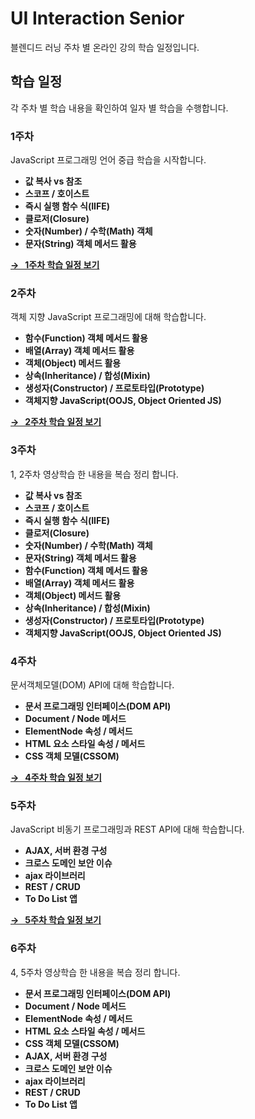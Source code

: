# UI Interaction Senior 

블렌디드 러닝 주차 별 온라인 강의 학습 일정입니다.

## 학습 일정

각 주차 별 학습 내용을 확인하여 일자 별 학습을 수행합니다.

### 1주차

JavaScript 프로그래밍 언어 중급 학습을 시작합니다.

- <b>값 복사 vs 참조</b>
- <b>스코프 / 호이스트</b>
- <b>즉시 실행 함수 식(IIFE)</b>
- <b>클로저(Closure)</b>
- <b>숫자(Number) / 수학(Math) 객체</b>
- <b>문자(String) 객체 메서드 활용</b>

**[→ &nbsp; 1주차 학습 일정 보기](./WEEK01.md)**

### 2주차

객체 지향 JavaScript 프로그래밍에 대해 학습합니다.

- <b>함수(Function) 객체 메서드 활용</b>
- <b>배열(Array) 객체 메서드 활용</b>
- <b>객체(Object) 메서드 활용</b>
- <b>상속(Inheritance) / 합성(Mixin)</b>
- <b>생성자(Constructor) / 프로토타입(Prototype)</b>
- <b>객체지향 JavaScript(OOJS, Object Oriented JS)</b>

**[→ &nbsp; 2주차 학습 일정 보기](./WEEK02.md)**

### 3주차

1, 2주차 영상학습 한 내용을 복습 정리 합니다.

- <b>값 복사 vs 참조</b>
- <b>스코프 / 호이스트</b>
- <b>즉시 실행 함수 식(IIFE)</b>
- <b>클로저(Closure)</b>
- <b>숫자(Number) / 수학(Math) 객체</b>
- <b>문자(String) 객체 메서드 활용</b>
- <b>함수(Function) 객체 메서드 활용</b>
- <b>배열(Array) 객체 메서드 활용</b>
- <b>객체(Object) 메서드 활용</b>
- <b>상속(Inheritance) / 합성(Mixin)</b>
- <b>생성자(Constructor) / 프로토타입(Prototype)</b>
- <b>객체지향 JavaScript(OOJS, Object Oriented JS)</b>

### 4주차

문서객체모델(DOM) API에 대해 학습합니다.

- <b>문서 프로그래밍 인터페이스(DOM API)</b>
- <b>Document / Node 메서드</b>
- <b>ElementNode 속성 / 메서드</b>
- <b>HTML 요소 스타일 속성 / 메서드</b>
- <b>CSS 객체 모델(CSSOM)</b>

**[→ &nbsp; 4주차 학습 일정 보기](./WEEK04.md)**

### 5주차

JavaScript 비동기 프로그래밍과 REST API에 대해 학습합니다.

- <b>AJAX, 서버 환경 구성</b>
- <b>크로스 도메인 보안 이슈</b>
- <b>ajax 라이브러리</b>
- <b>REST / CRUD</b>
- <b>To Do List 앱</b>

**[→ &nbsp; 5주차 학습 일정 보기](./WEEK05.md)**

### 6주차

4, 5주차 영상학습 한 내용을 복습 정리 합니다.

- <b>문서 프로그래밍 인터페이스(DOM API)</b>
- <b>Document / Node 메서드</b>
- <b>ElementNode 속성 / 메서드</b>
- <b>HTML 요소 스타일 속성 / 메서드</b>
- <b>CSS 객체 모델(CSSOM)</b>
- <b>AJAX, 서버 환경 구성</b>
- <b>크로스 도메인 보안 이슈</b>
- <b>ajax 라이브러리</b>
- <b>REST / CRUD</b>
- <b>To Do List 앱</b>